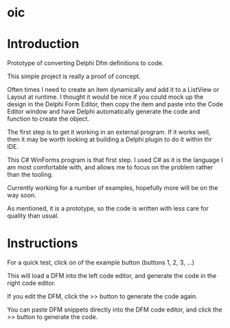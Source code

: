 # oic

Introduction
============

Prototype of converting Delphi Dfm definitions to code.

This simple project is really a proof of concept.

Often times I need to create an item dynamically and add it to a ListView or Layout at runtime. I thought it would be nice if you could mock up the design in the Delphi Form Editor, then copy the item and paste into the Code Editor window and have Delphi automatically generate the code and function to create the object. 

The first step is to get it working in an external program. If it works well, then it may be worth looking at building a Delphi plugin to do it within thr IDE.

This C# WinForms program is that first step. I used C# as it is the language I am most comfortable with, and allows me to focus on the problem rather than the tooling.

Currently working for a number of examples, hopefully more will be on the way soon.

As mentioned, it is a prototype, so the code is written with less care for quality than usual.

Instructions
============

For a quick test, click on of the example button (buttons 1, 2, 3, ...)

This will load a DFM into the left code editor, and generate the code in the right code editor.

If you edit the DFM, click the >> button to generate the code again.

You can paste DFM snippets directly into the DFM code editor, and click the >> button to generate the code.
